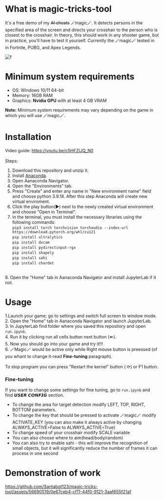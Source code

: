# What is magic-tricks-tool

It`s a free demo of my ~~AI cheats~~ 🪄magic🪄. It detects persons in the specified area of the screen and directs your crosshair to the person who is closest to the crosshair. In theory, this should work in any shooter game, but in practice, you'll have to test it yourself. Сurrently the 🪄magic🪄 tested in in Fortnite, PUBG, and Apex Legends.

![f](https://github.com/Santabot123/magic-tricks-tool/assets/56690519/61458ba0-acc2-4021-bf61-055326fb9385)

# Minimum system requirements
- OS: Windows 10/11 64-bit
- Memory: 16GB RAM
- Graphics: **Nvidia GPU** with at least 4 GB VRAM

**Note:** Minimum system requirements may vary depending on the game in which you will use 🪄magic🪄.

# Installation 
Video guide: https://youtu.be/c5HFZIJQ_N0 <br>
<br>
Steps:
1. Download this repository and unzip it.
2. Install  [Anaconda](https://www.anaconda.com/download).
3. Open Aanaconda Navigator.
4. Open the "Environments" tab.
5. Press "Create" and enter any name in "New environment name" field and choose python 3.9.18. After this step Anaconda will create new virtual enviroment.
6. Click the play button(▶) next to the newly created virtual environment and choose "Open in Terminal".
7. In the terminal, you must install the necessary libraries using the following commands:  <br>
```pip3 install torch torchvision torchaudio --index-url https://download.pytorch.org/whl/cu121```  <br>
```pip install ultralytics``` <br>
```pip install dxcam``` <br>
```pip install pydirectinput-rgx``` <br>
```pip install shapely``` <br>
```pip install sahi``` <br>
```pip install chardet``` <br>
 <br>
8. Open the "Home" tab in  Aanaconda Navigator and install JupyterLab if it not.

# Usage

1.Launch your game; go to settings and switch full screen to window mode. <br>
2. Open the "Home" tab in  Aanaconda Navigator and launch JupyterLab. <br>
3. In JupyterLab find folder where you saved this repository and open ```run.ipynb```. <br>
4. Run it by clicking run all cells button next button (⏩). <br>
5. Now you should go into your game and try it!!! <br>
6. 🪄Magic🪄 would be active only while Right mouse button is preessed (of you whant to change it-read **Fine-tuning** paragraph). <br>
<br>
To stop program you can press "Restart the kernel" button ( ⟳) or F1 button.

### Fine-tuning
If you want to change some settings for fine tuning, go to ```run.ipynb``` and find 𝙐𝙎𝙀𝙍 𝘾𝙊𝙉𝙁𝙄𝙂 section.
- To change the area for target detection modify LEFT, TOP, RIGHT, BOTTOM parameters.
- To change the key that should be pressed to activate 🪄magic🪄 modify ACTIVATE_KEY (you can also make it always active by changing ALWAYS_ACTIVE=False to ALWAYS_ACTIVE=True)
- To change speed of your crosshair modify SCALE variable 
- You can also choose where to aim(head/body/random)
- You can also try to enable sahi - this will improve the recognition of small objects, but it will significantly reduce the number of frames it can process in one second


# Demonstration of work

https://github.com/Santabot123/magic-tricks-tool/assets/56690519/0e67ceb4-cf11-44f0-9121-3aaf655f21af






 

